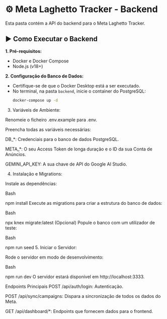 # ⚙️ Meta Laghetto Tracker - Backend

Esta pasta contém a API do backend para o Meta Laghetto Tracker.

## ▶️ Como Executar o Backend

**1. Pré-requisitos:**
* Docker e Docker Compose
* Node.js (v18+)

**2. Configuração do Banco de Dados:**
* Certifique-se de que o Docker Desktop está a ser executado.
* No terminal, na pasta `backend`, inicie o container do PostgreSQL:
  ```bash
  docker-compose up -d
3. Variáveis de Ambiente:

Renomeie o ficheiro .env.example para .env.

Preencha todas as variáveis necessárias:

DB_*: Credenciais para o banco de dados PostgreSQL.

META_*: O seu Access Token de longa duração e o ID da sua Conta de Anúncios.

GEMINI_API_KEY: A sua chave de API do Google AI Studio.

4. Instalação e Migrations:

Instale as dependências:

Bash

npm install
Execute as migrations para criar a estrutura do banco de dados:

Bash

npx knex migrate:latest
(Opcional) Popule o banco com um utilizador de teste:

Bash

npm run seed
5. Iniciar o Servidor:

Rode o servidor em modo de desenvolvimento:

Bash

npm run dev
O servidor estará disponível em http://localhost:3333.

Endpoints Principais
POST /api/auth/login: Autenticação.

POST /api/sync/campaigns: Dispara a sincronização de todos os dados do Meta.

GET /api/dashboard/*: Endpoints que fornecem dados para o frontend.